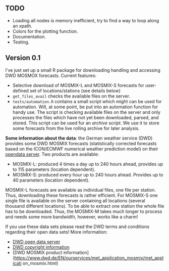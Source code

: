 
TODO
----

* Loading all nodes is memory inefficient, try to find a way
  to loop along an xpath.
* Colors for the plotting function.
* Documentation.
* Testing.

Version 0.1
-----------

I've just set up a small R package for downloading handling
and accessing DWD MOSMOX forecasts. Current features:

* Selective download of MOSMIX-L and MOSMIX-S forecasts for
   user-defined set of locations/stations (see details below)
* `get_files_avail` checks the available files on the server.
* `tests/automation.R` contains a small script which might can
   be used for automation. Will, at some point, be put into
   an automation function for handy use. The script
   is checking available files on the server and only processes
   the files which have not yet been downloaded, parsed, and
   stored. This script can be used fur an _archive script_.
   We use it to store some forecasts from the live rolling
   archive for later analysis.

**Some information about the data**: the German weather service
(DWD) provides some DWD MOSMIX forecasts (statistically corrected
forecasts based on the ICON/ECMWF numerical weather prediction model)
on their [opendata server](https://opendata.dwd.de). Two products
are available: 

* MOSMIX-L: produced 4 times a day up to 240 hours ahead, provides
  up to 115 parameters (location dependent).
* MOSMIX-S: produced every hour up to 240 hours ahead. Provides
  up to 40 parameters (location dependent).

MOSMIX-L forecasts are available as individual files, one file
per station. Thus, downloading these forecasts is rather efficient.
For MOSMIX-S one single file is available on the server containing
all locations (several thousand different locations). To be able
to extract one station the whole file has to be downloaded. Thus, the
MOSMIX-M takes much longer to process and needs some more bandwidth,
however, works like a charm!

If you use these data sets please read the DWD terms and conditions
regarding their open data sets! More information:


* [DWD open data server](https://opendata.dwd.de)
* [DWD copyright information](https://www.dwd.de/copyright)
* [DWD MOSMIX product information](https://www.dwd.de/EN/ourservices/met_application_mosmix/met_applicati
on_mosmix.html)


